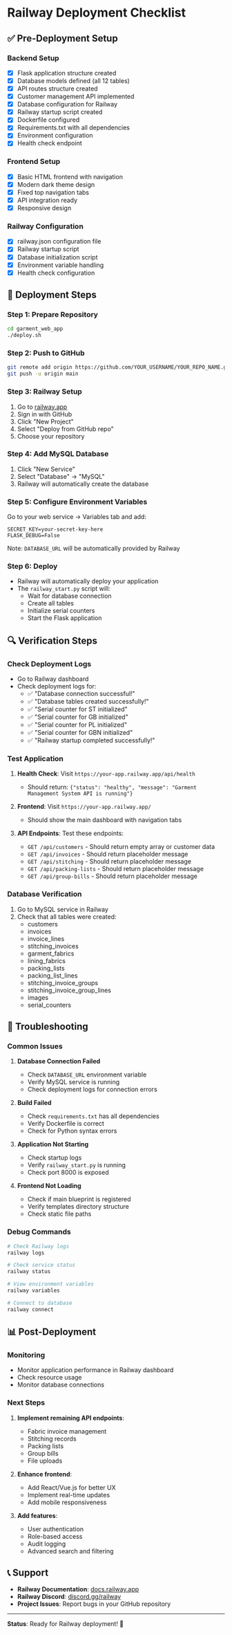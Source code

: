 # Railway Deployment Checklist

## ✅ Pre-Deployment Setup

### Backend Setup
- [x] Flask application structure created
- [x] Database models defined (all 12 tables)
- [x] API routes structure created
- [x] Customer management API implemented
- [x] Database configuration for Railway
- [x] Railway startup script created
- [x] Dockerfile configured
- [x] Requirements.txt with all dependencies
- [x] Environment configuration
- [x] Health check endpoint

### Frontend Setup
- [x] Basic HTML frontend with navigation
- [x] Modern dark theme design
- [x] Fixed top navigation tabs
- [x] API integration ready
- [x] Responsive design

### Railway Configuration
- [x] railway.json configuration file
- [x] Railway startup script
- [x] Database initialization script
- [x] Environment variable handling
- [x] Health check configuration

## 🚀 Deployment Steps

### Step 1: Prepare Repository
```bash
cd garment_web_app
./deploy.sh
```

### Step 2: Push to GitHub
```bash
git remote add origin https://github.com/YOUR_USERNAME/YOUR_REPO_NAME.git
git push -u origin main
```

### Step 3: Railway Setup
1. Go to [railway.app](https://railway.app)
2. Sign in with GitHub
3. Click "New Project"
4. Select "Deploy from GitHub repo"
5. Choose your repository

### Step 4: Add MySQL Database
1. Click "New Service"
2. Select "Database" → "MySQL"
3. Railway will automatically create the database

### Step 5: Configure Environment Variables
Go to your web service → Variables tab and add:
```
SECRET_KEY=your-secret-key-here
FLASK_DEBUG=False
```
Note: `DATABASE_URL` will be automatically provided by Railway

### Step 6: Deploy
- Railway will automatically deploy your application
- The `railway_start.py` script will:
  - Wait for database connection
  - Create all tables
  - Initialize serial counters
  - Start the Flask application

## 🔍 Verification Steps

### Check Deployment Logs
- Go to Railway dashboard
- Check deployment logs for:
  - ✅ "Database connection successful!"
  - ✅ "Database tables created successfully!"
  - ✅ "Serial counter for ST initialized"
  - ✅ "Serial counter for GB initialized"
  - ✅ "Serial counter for PL initialized"
  - ✅ "Serial counter for GBN initialized"
  - ✅ "Railway startup completed successfully!"

### Test Application
1. **Health Check**: Visit `https://your-app.railway.app/api/health`
   - Should return: `{"status": "healthy", "message": "Garment Management System API is running"}`

2. **Frontend**: Visit `https://your-app.railway.app/`
   - Should show the main dashboard with navigation tabs

3. **API Endpoints**: Test these endpoints:
   - `GET /api/customers` - Should return empty array or customer data
   - `GET /api/invoices` - Should return placeholder message
   - `GET /api/stitching` - Should return placeholder message
   - `GET /api/packing-lists` - Should return placeholder message
   - `GET /api/group-bills` - Should return placeholder message

### Database Verification
1. Go to MySQL service in Railway
2. Check that all tables were created:
   - customers
   - invoices
   - invoice_lines
   - stitching_invoices
   - garment_fabrics
   - lining_fabrics
   - packing_lists
   - packing_list_lines
   - stitching_invoice_groups
   - stitching_invoice_group_lines
   - images
   - serial_counters

## 🐛 Troubleshooting

### Common Issues

1. **Database Connection Failed**
   - Check `DATABASE_URL` environment variable
   - Verify MySQL service is running
   - Check deployment logs for connection errors

2. **Build Failed**
   - Check `requirements.txt` has all dependencies
   - Verify Dockerfile is correct
   - Check for Python syntax errors

3. **Application Not Starting**
   - Check startup logs
   - Verify `railway_start.py` is running
   - Check port 8000 is exposed

4. **Frontend Not Loading**
   - Check if main blueprint is registered
   - Verify templates directory structure
   - Check static file paths

### Debug Commands
```bash
# Check Railway logs
railway logs

# Check service status
railway status

# View environment variables
railway variables

# Connect to database
railway connect
```

## 📊 Post-Deployment

### Monitoring
- Monitor application performance in Railway dashboard
- Check resource usage
- Monitor database connections

### Next Steps
1. **Implement remaining API endpoints**:
   - Fabric invoice management
   - Stitching records
   - Packing lists
   - Group bills
   - File uploads

2. **Enhance frontend**:
   - Add React/Vue.js for better UX
   - Implement real-time updates
   - Add mobile responsiveness

3. **Add features**:
   - User authentication
   - Role-based access
   - Audit logging
   - Advanced search and filtering

## 📞 Support

- **Railway Documentation**: [docs.railway.app](https://docs.railway.app)
- **Railway Discord**: [discord.gg/railway](https://discord.gg/railway)
- **Project Issues**: Report bugs in your GitHub repository

---

**Status**: Ready for Railway deployment! 🚀
